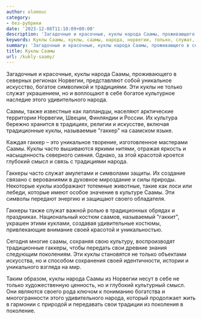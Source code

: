 ```yaml
---
author: olomouc
category:
- без-рубрики
date: '2023-12-08T11:10:09+00:00'
description: 'Загадочные и красочные, куклы народа Саамы, проживающего в северных регионах Норвегии, представляют собой уникальное искусство, богатое символикой и...'
keywords: Куклы Саамы, куклы, саамы, народа, норвегии, только, служат, гаккеры, уникальное, богатое, традициями, удивительного, также, традиционные, гаккер, часто
summary: 'Загадочные и красочные, куклы народа Саамы, проживающего в северных регионах Норвегии, представляют собой уникальное искусство, богатое символикой и...'
title: Куклы Саамы
url: /kukly-saamy/
---
```


Загадочные и красочные, куклы народа Саамы, проживающего в северных регионах Норвегии, представляют собой уникальное искусство, богатое символикой и традициями. Эти куклы не только служат украшением, но и воплощают в себе богатое культурное наследие этого удивительного народа.

Саамы, также известные как лапландцы, населяют арктические территории Норвегии, Швеции, Финляндии и России. Их культура бережно хранится в традициях, религии и искусстве, включая традиционные куклы, называемые "гаккер" на саамском языке.

Каждая гаккер – это уникальное творение, изготовленное мастерами Саамы. Куклы часто вышиваются яркими нитями, отражая яркость и насыщенность северного сияния. Однако, за этой красотой кроется глубокий смысл и связь с традициями народа.

Гаккеры часто служат амулетами и символами защиты. Их создание связано с верованиями в духовное мироздание и силы природы. Некоторые куклы изображают тотемные животные, такие как лоси или лебеди, которые имеют особое значение в культуре Саамы. Эти символы передают энергию и защищают своего обладателя.

Гаккеры также служат важной ролью в традиционных обрядах и праздниках. Национальный костюм саамов, называемый "гаккит", украшен этими куклами, создавая удивительные костюмы, привлекающие внимание своей красотой и уникальностью.

Сегодня многие саамы, сохраняя свою культуру, воспроизводят традиционные гаккеры, чтобы передать свои древние знания следующим поколениям. Эти куклы становятся не только объектами искусства, но и способом сохранения своей идентичности, истории и уникального взгляда на мир.

Таким образом, куклы народа Саамы из Норвегии несут в себе не только художественную ценность, но и глубокий культурный смысл. Они являются своего рода ключом к пониманию богатства и многогранности этого удивительного народа, который продолжает жить в гармонии с природой и передавать свои традиции из поколения в поколение.